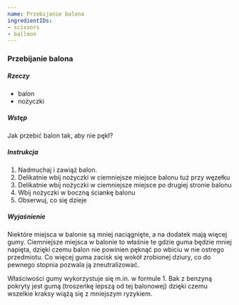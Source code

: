 ```yaml
---
name: Przebijanie balona
ingredientIDs:
- scissors
- balloon
---
```

### Przebijanie balona

##### Rzeczy
- balon
- nożyczki

##### Wstęp
Jak przebić balon tak, aby nie pękł?

##### Instrukcja
1. Nadmuchaj i zawiąż balon.
2. Delikatnie wbij nożyczki w ciemniejsze miejsce balonu tuż przy węzełku
3. Delikatnie wbij nożyczki w ciemniejsze miejsce po drugiej stronie balonu
4. Wbij nożyczki w boczną ściankę balonu
5. Obserwuj, co się dzieje

##### Wyjaśnienie
Niektóre miejsca w balonie są mniej naciągnięte, a na dodatek mają więcej gumy. Ciemniejsze miejsca w balonie to właśnie te gdzie guma będzie mniej napięta, dzięki czemu balon nie powinien pęknąć po wbiciu w nie ostrego przedmiotu. Co więcej guma zacisk się wokół zrobionej dziury, co do pewnego stopnia pozwala ją zneutralizować.

Właściwości gumy wykorzystuje się m.in. w formule 1. Bak z benzyną pokryty jest gumą (troszeńkę lepszą od tej balonowej) dzięki czemu wszelkie kraksy wiążą się z mniejszym ryzykiem.
